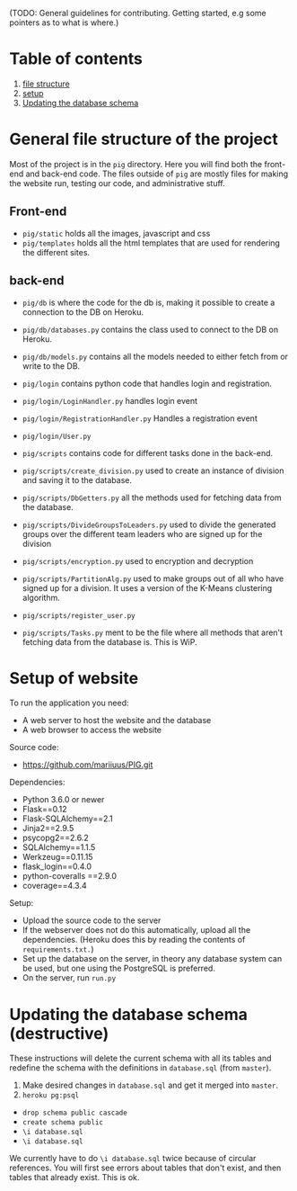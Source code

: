 (TODO: General guidelines for contributing. Getting started, e.g some pointers as to what is where.)

# Table of contents
1. [file structure](#FileStruct)
2. [setup](#Setup)
3. [Updating the database schema](#DatabaseSchema)

# General file structure of the project <a name="FileStruct"></a>
Most of the project is in the `pig` directory. 
Here you will find both the front-end and back-end code.
The files outside of `pig` are mostly files for making the website run, testing our code, and administrative stuff.

## Front-end
* `pig/static` holds all the images, javascript and css
* `pig/templates` holds all the html templates that are used for rendering the different sites.

## back-end
* `pig/db` is where the code for the db is, making it possible to create a connection to the DB on Heroku.
* `pig/db/databases.py` contains the class used to connect to the DB on Heroku.
* `pig/db/models.py` contains all the models needed to either fetch from or write to the DB.


* `pig/login` contains python code that handles login and registration.
* `pig/login/LoginHandler.py` handles login event
* `pig/login/RegistrationHandler.py` Handles a registration event
* `pig/login/User.py`


* `pig/scripts` contains code for different tasks done in the back-end.
* `pig/scripts/create_division.py` used to create an instance of division and saving it to the database.
* `pig/scripts/DbGetters.py` all the methods used for fetching data from the database.
* `pig/scripts/DivideGroupsToLeaders.py` used to divide the generated groups over the different team leaders who are signed up for the division
* `pig/scripts/encryption.py` used to encryption and decryption
* `pig/scripts/PartitionAlg.py` used to make groups out of all who have signed up for a division. It uses a version of the K-Means clustering algorithm.
* `pig/scripts/register_user.py`
* `pig/scripts/Tasks.py` ment to be the file where all methods that aren't fetching data from the database is. This is WiP.

# Setup of website <a name="Setup"></a>

To run the application you need:
* A web server to host the website and the database
* A web browser to access the website

Source code:
* https://github.com/mariiuus/PIG.git

Dependencies:
* Python 3.6.0 or newer
* Flask==0.12
* Flask-SQLAlchemy==2.1
* Jinja2==2.9.5
* psycopg2==2.6.2
* SQLAlchemy==1.1.5
* Werkzeug==0.11.15
* flask_login==0.4.0
* python-coveralls ==2.9.0
* coverage==4.3.4

Setup:
* Upload the source code to the server
* If the webserver does not do this automatically, upload all the dependencies. 
(Heroku does this by reading the contents of `requirements.txt.`)
* Set up the database on the server, in theory any database system can be used, 
but one using the PostgreSQL is preferred.
* On the server, run `run.py`

 

# Updating the database schema (destructive) <a name="DatabaseSchema"></a>
These instructions will delete the current schema with all its tables 
and redefine the schema with the definitions in `database.sql` (from `master`).

1. Make desired changes in `database.sql` and get it merged into `master`.
2. `heroku pg:psql`
  * `drop schema public cascade`
  * `create schema public`
  * `\i database.sql`
  * `\i database.sql`

We currently have to do `\i database.sql` twice because of circular references. You will first see errors about tables that don't exist, and then tables that already exist. This is ok.
